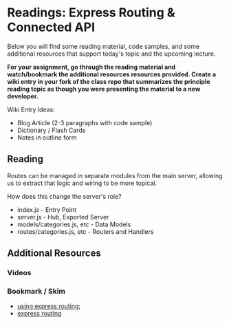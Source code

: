 # Readings: Express Routing & Connected API

Below you will find some reading material, code samples, and some additional resources that support today's topic and the upcoming lecture.

**For your assignment, go through the reading material and watch/bookmark the additional resources resources provided. Create a wiki entry in your fork of the class repo that summarizes the principle reading topic as though you were presenting the material to a new developer.**

Wiki Entry Ideas:

- Blog Article (2-3 paragraphs with code sample)
- Dictionary / Flash Cards
- Notes in outline form

## Reading

Routes can be managed in separate modules from the main server, allowing us to extract that logic and wiring to be more topical.

How does this change the server's role?

- index.js - Entry Point
- server.js - Hub, Exported Server
- models/categories.js, etc - Data Models
- routes/categories.js, etc - Routers and Handlers

## Additional Resources

### Videos

### Bookmark / Skim

- [using express routing](https://expressjs.com/en/guide/routing.html);
- [express routing](https://scotch.io/tutorials/learn-to-use-the-new-router-in-expressjs-4)
